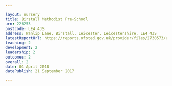 ```yaml
---

layout: nursery
title: Birstall Methodist Pre-School
urn: 226253
postcode: LE4 4JS
address: Wanlip Lane, Birstall, Leicester, Leicestershire, LE4 4JS
latestReportUrl: https://reports.ofsted.gov.uk/provider/files/2730573/urn/226253.pdf
teaching: 2
development: 2
leadership: 2
outcomes: 2
overall: 2
date: 01 April 2018 
datePublish: 21 September 2017

---
```

